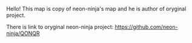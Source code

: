 Hello! This map is copy of neon-ninja's map and he is author of oryginal project.

There is link to oryginal neon-ninja project: https://github.com/neon-ninja/QONQR
